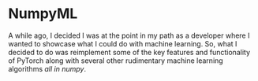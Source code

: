 # NumpyML

A while ago, I decided I was at the point in my path as a developer where I wanted to showcase what I could do with machine learning. So, what I decided to do was reimplement some of the key features and functionality of PyTorch along with several other rudimentary machine learning algorithms *all in numpy*. 
